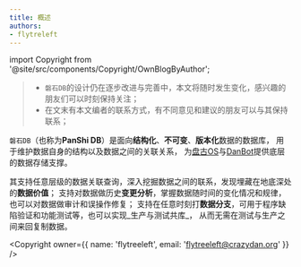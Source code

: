 ```yaml
---
title: 概述
authors:
- flytreleft
---
```


import Copyright from '@site/src/components/Copyright/OwnBlogByAuthor';

> - `磐石DB`的设计仍在逐步改进与完善中，本文将随时发生变化，感兴趣的朋友们可以时刻保持关注；
> - 在文末有本文编者的联系方式，有不同意见和建议的朋友可以与其保持联系；

`磐石DB`（也称为**PanShi DB**）是面向**结构化**、**不可变**、**版本化**数据的数据库，
用于维护数据自身的结构以及数据之间的关联关系，
为[盘古OS](/docs/pangu-os)与[DanBot](/blog/the-dan-bot-design)提供底层的数据存储支撑。

其支持任意层级的数据关联查询，深入挖掘数据之间的联系，发现埋藏在地底深处的**数据价值**；
支持对数据做历史**变更分析**，掌握数据随时间的变化情况和规律，也可以对数据做审计和误操作修复；
支持在任意时刻打**数据分支**，可用于程序缺陷验证和功能测试等，也可以实现_生产与测试共库_，
从而无需在测试与生产之间来回复制数据。


<Copyright
  owner={{
    name: 'flytreeleft', email: 'flytreeleft@crazydan.org'
  }}
/>
